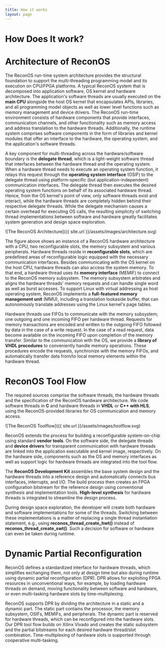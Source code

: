 ```yaml
---
title: How it works
layout: page
---
```

# How Does It work?

# Architecture of ReconOS

The ReconOS run-time system architecture provides the structural foundation to support the multi-threading programming model and its execution on CPU/FPGA platforms. A typical ReconOS system that is decomposed into application software, OS kernel and hardware architecture. The application's software threads are usually executed on the **main CPU** alongside the host OS kernel that encapsulates APIs, libraries, and all programming model objects as well as lower level functions such as memory management and device drivers. The ReconOS run-time environment consists of hardware components that provide interfaces, communication channels, and other functionality such as memory access and address translation to the hardware threads. Additionally, the runtime system comprises software components in the form of libraries and kernel modules that offer an interface to the hardware, the operating system, and the application's software threads.

A key component for multi-threading across the hardware/software boundary is the **delegate thread**, which is a light-weight software thread that interfaces between the hardware thread and the operating system. When a hardware thread needs to execute an operating system function, it relays this request through the **operating system interface** (OSIF) to the delegate thread using platform-specific (but application-independent) communication interfaces. The delegate thread then executes the desired operating system functions on behalf of its associated hardware thread. Hence, from the OS kernel's point of view, only software threads exist and interact, while the hardware threads are completely hidden behind their respective delegate threads. While the delegate mechanism causes a certain overhead for executing OS calls, the resulting simplicity of switching thread implementations between software and hardware greatly facilitates system generation and design space exploration.

![The ReconOS Architecture]({{ site.url }}/assets/images/architecture.svg)

The figure above shows an instance of a ReconOS hardware architecture with a CPU, two reconfigurable slots, the memory subsystem and various peripherals. Hardware threads reside in **reconfigurable slots**, which are predefined areas of reconfigurable logic equipped with the necessary communication interfaces. Besides communicating with the OS kernel on the host CPU, hardware threads can also access the system memory. To that end, a hardware thread uses its **memory interface** (MEMIF) to connect to the ReconOS memory subsystem. The memory subsystem arbitrates and aligns the hardware threads' memory requests and can handle single word as well as burst accesses. To support Linux with virtual addressing as host operating system, ReconOS implements a **full-featured memory management unit** (MMU), including a translation lookaside buffer, that can autonomously translate addresses using the Linux kernel's page tables.

Hardware threads use FIFOs to communicate with the memory subsystem; one outgoing and one incoming FIFO per hardware thread. Requests for memory transactions are encoded and written to the outgoing FIFO followed by data in the case of a write request. In the case of a read request, data become available on the incoming FIFO upon completion of the memory transfer. Similar to the communication with the OS, we provide a **library of VHDL procedures** to conveniently handle memory operations. These procedures encode the requests, synchronize with the memory FIFOs, and automatically transfer data from/to local memory elements within the hardware thread.

# ReconOS Tool Flow

The required sources comprise the software threads, the hardware threads and the specification of the ReconOS hardware architecture. 
We code software threads in **C** and hardware threads in **VHDL** or **C++ with HLS**, using the ReconOS-provided libraries for OS communication and memory access.

![The ReconOS Toolflow]({{ site.url }}/assets/images/toolflow.svg)

ReconOS extends the process for building a reconfigurable system-on-chip using standard **vendor tools**. On the software side, the delegate threads and **device drivers** for transparent communication with hardware threads are linked into the application executable and kernel image, respectively. On the hardware side, components such as the OS and memory interfaces as well as support logic for hardware threads are integrated into the tool flow.

The **ReconOS Development Kit** assembles the base system design and the hardware threads into a reference design and automatically connects bus interfaces, interrupts, and I/O. The build process then creates an FPGA configuration bitstream for the reference design using conventional synthesis and implementation tools. **High-level synthesis** for hardware threads is integrated to streamline the design process.

During design space exploration, the developer will create both hardware and software implementations for some of the threads. Switching between these implementations is a matter of replacing a single thread instantiation statement,  e.g., using **reconos_thread_create_hwt()** instead of **reconos_thread_create_swt()**. Such a decision for software or hardware can even be taken during runtime.

# Dynamic Partial Reconfiguration 

ReconOS defines a standardized interface for hardware threads, which simplifies exchanging them, not only at design time but also during runtime using dynamic partial reconfiguration (DPR). DPR allows for exploiting FPGA resources in unconventional ways, for example, by loading hardware threads on demand, moving functionality between software and hardware, or even multi-tasking hardware slots by time-multiplexing.

ReconOS supports DPR by dividing the architecture in a static and a dynamic part. The static part contains the processor, the memory subsystem, OSIFs, MEMIFs, and peripherals. The dynamic part is reserved for hardware threads, which can be reconfigured into the hardware slots.  Our DPR tool flow builds on Xilinx Vivado and creates the static subsystem and the partial bitstreams for each desired hardware thread/slot combination. Time-multiplexing of hardware slots is supported through cooperative multi-tasking.
